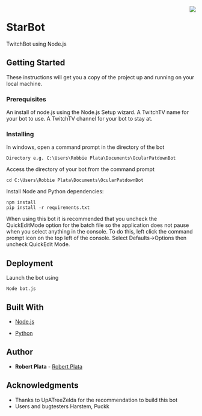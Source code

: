 <img src="https://i.imgur.com/mVTwNhW.png" align="right"/>

# StarBot
TwitchBot using Node.js

## Getting Started

These instructions will get you a copy of the project up and running on your local machine.

### Prerequisites

An install of node.js using the Node.js Setup wizard.
A TwitchTV name for your bot to use.
A TwitchTV channel for your bot to stay at.

### Installing
In windows, open a command prompt in the directory of the bot
```
Directory e.g. C:\Users\Robbie Plata\Documents\OcularPatdownBot
```
Access the directory of your bot from the command prompt
```
cd C:\Users\Robbie Plata\Documents\OcularPatdownBot
```
Install Node and Python dependencies:
```
npm install
pip install -r requirements.txt
```

When using this bot it is recommended that you uncheck the QuickEditMode option for the batch file so the application does not pause when you select anything in the console. To do this, left click the command prompt icon on the top left of the console. Select Defaults->Options then uncheck QuickEdit Mode.
## Deployment

Launch the bot using
```
Node bot.js
```

## Built With

* [Node.js](https://nodejs.org/en/)

* [Python](https://www.python.org/)

## Author

* **Robert Plata** - [Robert Plata](https://github.com/robbieplata)

## Acknowledgments

* Thanks to UpATreeZelda for the recommendation to build this bot
* Users and bugtesters
Harstem, Puckk

